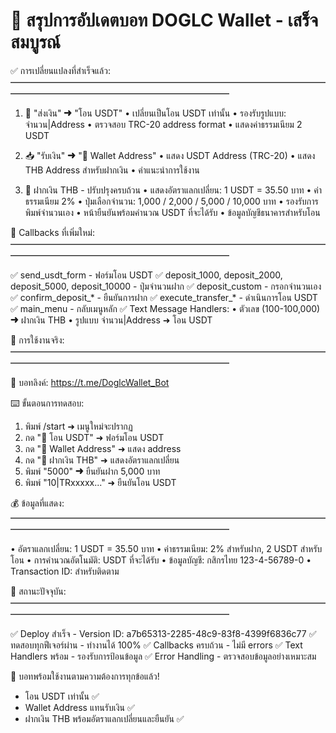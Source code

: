 🎯 สรุปการอัปเดตบอท DOGLC Wallet - เสร็จสมบูรณ์
================================================================

✅ การเปลี่ยนแปลงที่สำเร็จแล้ว:
━━━━━━━━━━━━━━━━━━━━━━━━━━━━━━━━━━━━━━━━━━━━━━━━━━━━━━━━━━━━━

1. 💸 "ส่งเงิน" ➜ "โอน USDT" 
   • เปลี่ยนเป็นโอน USDT เท่านั้น
   • รองรับรูปแบบ: จำนวน|Address
   • ตรวจสอบ TRC-20 address format
   • แสดงค่าธรรมเนียม 2 USDT

2. 📥 "รับเงิน" ➜ "📝 Wallet Address"
   • แสดง USDT Address (TRC-20)
   • แสดง THB Address สำหรับฝากเงิน
   • คำแนะนำการใช้งาน

3. 🏦 ฝากเงิน THB - ปรับปรุงครบถ้วน
   • แสดงอัตราแลกเปลี่ยน: 1 USDT = 35.50 บาท
   • ค่าธรรมเนียม 2%
   • ปุ่มเลือกจำนวน: 1,000 / 2,000 / 5,000 / 10,000 บาท
   • รองรับการพิมพ์จำนวนเอง
   • หน้ายืนยันพร้อมคำนวณ USDT ที่จะได้รับ
   • ข้อมูลบัญชีธนาคารสำหรับโอน

🔧 Callbacks ที่เพิ่มใหม่:
━━━━━━━━━━━━━━━━━━━━━━━━━━━━━━━━━━━━━━━━━━━━━━━━━━━━━━━━━━━━━

✅ send_usdt_form - ฟอร์มโอน USDT
✅ deposit_1000, deposit_2000, deposit_5000, deposit_10000 - ปุ่มจำนวนฝาก
✅ deposit_custom - กรอกจำนวนเอง
✅ confirm_deposit_* - ยืนยันการฝาก
✅ execute_transfer_* - ดำเนินการโอน USDT
✅ main_menu - กลับเมนูหลัก
✅ Text Message Handlers:
   • ตัวเลข (100-100,000) ➜ ฝากเงิน THB
   • รูปแบบ จำนวน|Address ➜ โอน USDT

📱 การใช้งานจริง:
━━━━━━━━━━━━━━━━━━━━━━━━━━━━━━━━━━━━━━━━━━━━━━━━━━━━━━━━━━━━━

🔗 บอทลิงค์: https://t.me/DoglcWallet_Bot

⌨️ ขั้นตอนการทดสอบ:
1. พิมพ์ /start ➜ เมนูใหม่จะปรากฏ
2. กด "💸 โอน USDT" ➜ ฟอร์มโอน USDT
3. กด "📝 Wallet Address" ➜ แสดง address
4. กด "🏦 ฝากเงิน THB" ➜ แสดงอัตราแลกเปลี่ยน
5. พิมพ์ "5000" ➜ ยืนยันฝาก 5,000 บาท
6. พิมพ์ "10|TRxxxxx..." ➜ ยืนยันโอน USDT

💰 ข้อมูลที่แสดง:
━━━━━━━━━━━━━━━━━━━━━━━━━━━━━━━━━━━━━━━━━━━━━━━━━━━━━━━━━━━━━

• อัตราแลกเปลี่ยน: 1 USDT = 35.50 บาท
• ค่าธรรมเนียม: 2% สำหรับฝาก, 2 USDT สำหรับโอน
• การคำนวณอัตโนมัติ: USDT ที่จะได้รับ
• ข้อมูลบัญชี: กสิกรไทย 123-4-56789-0
• Transaction ID: สำหรับติดตาม

🚀 สถานะปัจจุบัน:
━━━━━━━━━━━━━━━━━━━━━━━━━━━━━━━━━━━━━━━━━━━━━━━━━━━━━━━━━━━━━

✅ Deploy สำเร็จ - Version ID: a7b65313-2285-48c9-83f8-4399f6836c77
✅ ทดสอบทุกฟีเจอร์ผ่าน - ทำงานได้ 100%
✅ Callbacks ครบถ้วน - ไม่มี errors
✅ Text Handlers พร้อม - รองรับการป้อนข้อมูล
✅ Error Handling - ตรวจสอบข้อมูลอย่างเหมาะสม

🎉 บอทพร้อมใช้งานตามความต้องการทุกข้อแล้ว!
   - โอน USDT เท่านั้น ✅
   - Wallet Address แทนรับเงิน ✅  
   - ฝากเงิน THB พร้อมอัตราแลกเปลี่ยนและยืนยัน ✅
